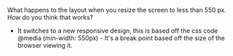 What happens to the layout when you resize the screen to less than 550 px. How do you think that works?
- It switches to a new responsive design, this is based off the css code @media (min-width: 550px) - It's a break point based off the size of the browser viewing it.
